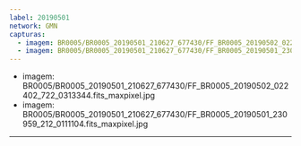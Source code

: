 ```yaml
---
label: 20190501
network: GMN
capturas:
  - imagem: BR0005/BR0005_20190501_210627_677430/FF_BR0005_20190502_022402_722_0313344.fits_maxpixel.jpg
  - imagem: BR0005/BR0005_20190501_210627_677430/FF_BR0005_20190501_230959_212_0111104.fits_maxpixel.jpg
---
```

  - imagem: BR0005/BR0005_20190501_210627_677430/FF_BR0005_20190502_022402_722_0313344.fits_maxpixel.jpg
  - imagem: BR0005/BR0005_20190501_210627_677430/FF_BR0005_20190501_230959_212_0111104.fits_maxpixel.jpg
---
